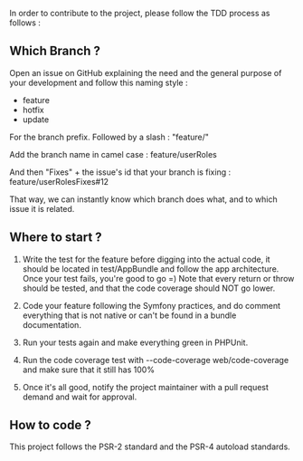 In order to contribute to the project, please follow the TDD process as follows :

<h2>Which Branch ?</h2>

Open an issue on GitHub explaining the need and the general purpose of your development and follow this naming style :

<ul>
<li>feature</li>
<li>hotfix</li>
<li>update</li>
</ul>

For the branch prefix. Followed by a slash : "feature/"

Add the branch name in camel case : feature/userRoles

And then "Fixes" + the issue's id that your branch is fixing : feature/userRolesFixes#12

That way, we can instantly know which branch does what, and to which issue it is related.


<h2>Where to start ?</h2>

1) Write the test for the feature before digging into the actual code, it should be located in test/AppBundle and follow the app architecture. Once your test fails, you're good to go =) Note that every return or throw should be tested, and that the code coverage should NOT go lower.


2) Code your feature following the Symfony practices, and do comment everything that is not native or can't be found in a bundle documentation.


3) Run your tests again and make everything green in PHPUnit.


4) Run the code coverage test with --code-coverage web/code-coverage and make sure that it still has 100%


5) Once it's all good, notify the project maintainer with a pull request demand and wait for approval.

<h2>How to code ?</h2>

This project follows the PSR-2 standard and the PSR-4 autoload standards.



